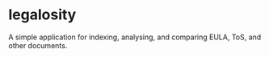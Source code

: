 legalosity
==========

A simple application for indexing, analysing, and comparing EULA, ToS, and other documents.
